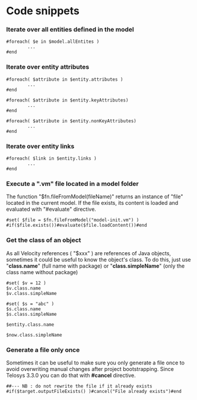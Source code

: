 # Code snippets

### Iterate over all entities defined in the model

```
#foreach( $e in $model.allEntites )
		...
#end
```

### Iterate over entity attributes

```
#foreach( $attribute in $entity.attributes )
		...
#end

#foreach( $attribute in $entity.keyAttributes)
		...
#end

#foreach( $attribute in $entity.nonKeyAttributes)
		...
#end
```

### Iterate over entity links

```
#foreach( $link in $entity.links )
		...
#end

```

### Execute a ".vm" file located in a model folder

The function "$fn.fileFromModel(fileName)" returns an instance of "file" located in the current model. If the file exists, its content is loaded and evaluated with "#evaluate" directive.

```
#set( $file = $fn.fileFromModel("model-init.vm") )
#if($file.exists())#evaluate($file.loadContent())#end
```

### Get the class of an object

As all Velocity references ( "$xxx" ) are references of Java objects, sometimes it could be useful to know the object's class. To do this, just use "**class.name**" (full name with package) or "**class.simpleName**" (only the class name without package)

```
#set( $v = 12 )
$v.class.name 
$v.class.simpleName 

#set( $s = "abc" )
$s.class.name 
$s.class.simpleName 

$entity.class.name 

$now.class.simpleName 
```

### Generate a file only once

Sometimes it can be useful to make sure you only generate a file once to avoid overwriting manual changes after project bootstrapping. Since Telosys 3.3.0 you can do that with **#cancel** directive.

```
##--- NB : do not rewrite the file if it already exists
#if($target.outputFileExists() )#cancel("File already exists")#end

```
